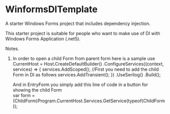 # WinformsDITemplate
A starter Windows Forms project that includes dependency injection.

This starter project is suitable for people who want to make use of DI with Windows Forms Application (.net5).


Notes.
1) In order to open a child Form from parent form here is a sample use    
        CurrentHost = Host.CreateDefaultBuilder()
                .ConfigureServices((context, services) =>
                {
                    services.AddScoped<EntryForm>();
                    //First you need to add the child Form in DI as follows
                    services.AddTransient<ChildForm>();
                })
                .UseSerilog()
                .Build();
  
     And in EntryForm you simply add this line of code in a button for showing the child Form              
              var form = (ChildForm)Program.CurrentHost.Services.GetService(typeof(ChildForm));

